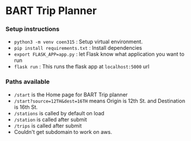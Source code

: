 # BART Trip Planner

### Setup instructions
* `python3 -m venv coen315` : Setup virtual environment.
* `pip install requirements.txt` : Install dependencies
* `export FLASK_APP=app.py` : let Flask know what application you want to run
* `flask run` : This runs the flask app at `localhost:5000` url

### Paths available
* `/start` is the Home page for BART Trip planner
* `/start?source=12TH&dest=16TH` means Origin is 12th St. and Destination is 16th St.
* `/stations` is called by default on load
* `/station` is called after submit
* `/trips` is called after submit
* Couldn't get subdomain to work on aws. 
